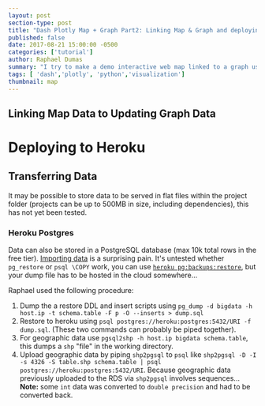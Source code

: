 ```yaml
---
layout: post
section-type: post
title: "Dash Plotly Map + Graph Part2: Linking Map & Graph and deploying to Heroku"
published: false
date: 2017-08-21 15:00:00 -0500
categories: ['tutorial']
author: Raphael Dumas
summary: "I try to make a demo interactive web map linked to a graph using plotly and the python web server Dash."
tags: [ 'dash','plotly', 'python','visualization']
thumbnail: map  
---
```


## Linking Map Data to Updating Graph Data


# Deploying to Heroku

## Transferring Data
It may be possible to store data to be served in flat files within the project folder (projects can be up to 500MB in size, including dependencies), this has not yet been tested. 

### Heroku Postgres

Data can also be stored in a PostgreSQL database (max 10k total rows in the free tier). [Importing data](https://devcenter.heroku.com/articles/heroku-postgres-import-export#import) is a surprising pain. It's untested whether `pg_restore` or `psql \COPY` work, you can use [`heroku pg:backups:restore`](https://devcenter.heroku.com/articles/heroku-postgres-import-export#import-to-heroku-postgres), but your dump file has to be hosted in the cloud somewhere... 

Raphael used the following procedure:
1. Dump the a restore DDL and insert scripts using `pg_dump -d bigdata -h host.ip -t schema.table -F p -O --inserts > dump.sql`
2. Restore to heroku using `psql postgres://heroku:postgres:5432/URI -f dump.sql`. (These two commands can probably be piped together).
3. For geographic data use `pgsql2shp -h host.ip bigdata schema.table`, this dumps a `shp` "file" in the working directory.
4. Upload geographic data by piping `shp2pgsql` to `psql` like `shp2pgsql -D -I -s 4326 -S table.shp schema.table | psql postgres://heroku:postgres:5432/URI`. Because geographic data previously uploaded to the RDS via `shp2pgsql` involves sequences... **Note:** some `int` data was converted to `double precision` and had to be converted back.
